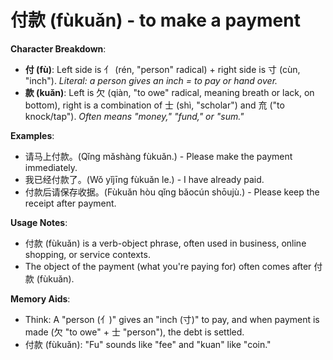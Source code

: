 # **付款 (fùkuǎn) - to make a payment**

**Character Breakdown**:  
- **付 (fù)**: Left side is 亻 (rén, "person" radical) + right side is 寸 (cùn, "inch").
  *Literal: a person gives an inch = to pay or hand over.*  
- **款 (kuǎn)**: Left is 欠 (qiàn, "to owe" radical, meaning breath or lack, on bottom), right is a combination of 士 (shì, "scholar") and 㐬 ("to knock/tap").
  *Often means "money," "fund," or "sum."*

**Examples**:  
- 请马上付款。(Qǐng mǎshàng fùkuǎn.) - Please make the payment immediately.  
- 我已经付款了。(Wǒ yǐjīng fùkuǎn le.) - I have already paid.  
- 付款后请保存收据。(Fùkuǎn hòu qǐng bǎocún shōujù.) - Please keep the receipt after payment.

**Usage Notes**:  
- 付款 (fùkuǎn) is a verb-object phrase, often used in business, online shopping, or service contexts.  
- The object of the payment (what you're paying for) often comes after 付款 (fùkuǎn).

**Memory Aids**:  
- Think: A "person (亻)" gives an "inch (寸)" to pay, and when payment is made (欠 "to owe" + 士 "person"), the debt is settled.  
- 付款 (fùkuǎn): "Fu" sounds like "fee" and "kuan" like "coin."